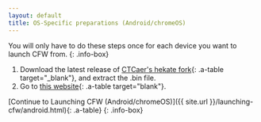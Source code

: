 ```yaml
---
layout: default
title: OS-Specific preparations (Android/chromeOS)
---
```


You will only have to do these steps once for each device you want to launch CFW from.
{: .info-box}

1. Download the latest release of [CTCaer's hekate fork](https://github.com/CTCaer/hekate/releases){: .a-table target="_blank"}, and extract the .bin file.
2. Go to [this website](https://atlas44.s3-us-west-2.amazonaws.com/web-fusee-launcher/index.html){: .a-table target="blank"}.

[Continue to Launching CFW (Android/chromeOS)]({{ site.url }}/launching-cfw/android.html){: .a-table}
{: .info-box}